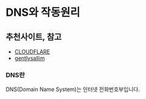 # DNS와 작동원리

## 추천사이트, 참고

- [CLOUDFLARE](https://www.cloudflare.com/ko-kr/learning/dns/what-is-dns/)
- [gentlysallim](https://gentlysallim.com/dns%EB%9E%80-%EB%AD%90%EA%B3%A0-%EB%84%A4%EC%9E%84%EC%84%9C%EB%B2%84%EB%9E%80-%EB%AD%94%EC%A7%80-%EA%B0%9C%EB%85%90%EC%A0%95%EB%A6%AC/)

### DNS란

DNS(Domain Name System)는 인터넷 전화번호부입니다. 


